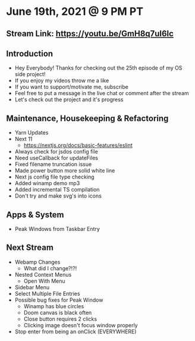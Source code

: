 # June 19th, 2021 @ 9 PM PT

## Stream Link: https://youtu.be/GmH8q7uI6lc

## Introduction

- Hey Everybody! Thanks for checking out the 25th episode of my OS side project!
- If you enjoy my videos throw me a like
- If you want to support/motivate me, subscribe
- Feel free to put a message in the live chat or comment after the stream
- Let's check out the project and it's progress

## Maintenance, Housekeeping & Refactoring

- Yarn Updates
- Next 11
  - https://nextjs.org/docs/basic-features/eslint
- Always check for jsdos config file
- Need useCallback for updateFiles
- Fixed filename truncation issue
- Made power button more solid white line
- Next js config file type checking
- Added winamp demo mp3
- Added incremental TS compilation
- Don't try and make svg's into icons

## Apps & System

- Peak Windows from Taskbar Entry

## Next Stream

- Webamp Changes
  - What did I change?!?!
- Nested Context Menus
  - Open With Menu
- Sidebar Menu
- Select Multiple File Entries
- Possible bug fixes for Peak Window
  - Winamp has blue circles
  - Doom canvas is black often
  - Close button requires 2 clicks
  - Clicking image doesn't focus window properly
- Stop enter from being an onClick (EVERYWHERE)
